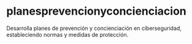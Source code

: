 # planesprevencionyconcienciacion
Desarrolla planes de prevención y concienciación en ciberseguridad, estableciendo normas y medidas de protección.
